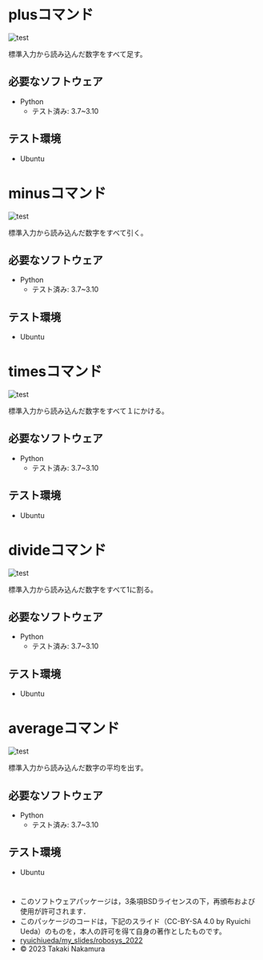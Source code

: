 # plusコマンド
![test](https://github.com/ashinaka/robosys2023/actions/workflows/test.yml/badge.svg)

標準入力から読み込んだ数字をすべて足す。



## 必要なソフトウェア
* Python
  * テスト済み: 3.7~3.10

## テスト環境
* Ubuntu

# minusコマンド
![test](https://github.com/ashinaka/robosys2023/actions/workflows/minus.yml/badge.svg)

標準入力から読み込んだ数字をすべて引く。

## 必要なソフトウェア
* Python
  * テスト済み: 3.7~3.10

## テスト環境
* Ubuntu

# timesコマンド
![test](https://github.com/ashinaka/robosys2023/actions/workflows/times.yml/badge.svg)

標準入力から読み込んだ数字をすべて１にかける。

## 必要なソフトウェア
* Python
  * テスト済み: 3.7~3.10

## テスト環境
* Ubuntu

# divideコマンド
![test](https://github.com/ashinaka/robosys2023/actions/workflows/divide.yml/badge.svg)

標準入力から読み込んだ数字をすべて1に割る。

## 必要なソフトウェア
* Python
  * テスト済み: 3.7~3.10

## テスト環境
* Ubuntu


# averageコマンド
![test](https://github.com/ashinaka/robosys2023/actions/workflows/ave.yml/badge.svg)

標準入力から読み込んだ数字の平均を出す。

## 必要なソフトウェア
* Python
  * テスト済み: 3.7~3.10

## テスト環境
* Ubuntu

# 
* このソフトウェアパッケージは，3条項BSDライセンスの下，再頒布および使用が許可されます．
* このパッケージのコードは，下記のスライド（CC-BY-SA 4.0 by Ryuichi Ueda）のものを，本人の許可を得て自身の著作としたものです。
* [ryuichiueda/my_slides/robosys_2022](https://github.com/ryuichiueda/my_slides/tree/master/robosys_2022)
* © 2023 Takaki Nakamura
